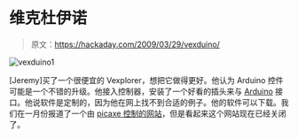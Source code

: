 # 维克杜伊诺

> 原文：<https://hackaday.com/2009/03/29/vexduino/>

![vexduino1](img/2eff9ce792894b282466ed5f6602a1dd.png "vexduino1")

[Jeremy]买了一个很便宜的 Vexplorer，想把它做得更好。他认为 Arduino 控件可能是一个不错的升级。他接入控制器，安装了一个好看的插头来与 [Arduino](http://www.mahalo.com/Arduino "Arduino - Mahalo") 接口。他说软件是定制的，因为他在网上找不到合适的例子。他的软件可以下载。我们在一月份报道了一个由 [picaxe 控制的网站](http://hackaday.com/2008/01/23/vexplorer-computer-control/)，但是看起来这个网站现在已经关闭了。